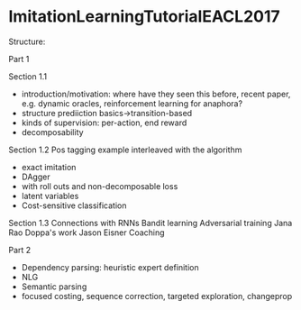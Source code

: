 # ImitationLearningTutorialEACL2017

Structure:

Part 1

Section 1.1
- introduction/motivation: where have they seen this before, recent paper, e.g. dynamic oracles, reinforcement learning for anaphora?
- structure prediiction basics->transition-based
- kinds of supervision: per-action, end reward
- decomposability

Section 1.2
Pos tagging example interleaved with the algorithm
- exact imitation
- DAgger
- with roll outs and non-decomposable loss
- latent variables
- Cost-sensitive classification

Section 1.3
Connections with RNNs
Bandit learning
Adversarial training
Jana Rao Doppa's work
Jason Eisner Coaching

Part 2

- Dependency parsing: heuristic expert definition
- NLG
- Semantic parsing
- focused costing, sequence correction, targeted exploration, changeprop
